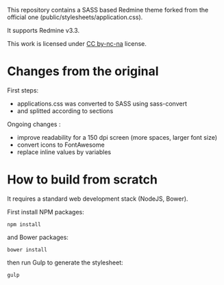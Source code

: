 This repository contains a SASS based Redmine theme forked from the official one (public/stylesheets/application.css).

It supports Redmine v3.3.

This work is licensed under [CC by-nc-na](https://creativecommons.org/licenses/by-nc-sa/4.0/) license.

# Changes from the original

First steps:

* applications.css was converted to SASS using sass-convert
* and splitted according to sections

Ongoing changes :

* improve readability for a 150 dpi screen (more spaces, larger font size)
* convert icons to FontAwesome
* replace inline values by variables

# How to build from scratch

It requires a standard web development stack (NodeJS, Bower).

First install NPM packages:

    npm install

and Bower packages:

    bower install

then run Gulp to generate the stylesheet:

    gulp
